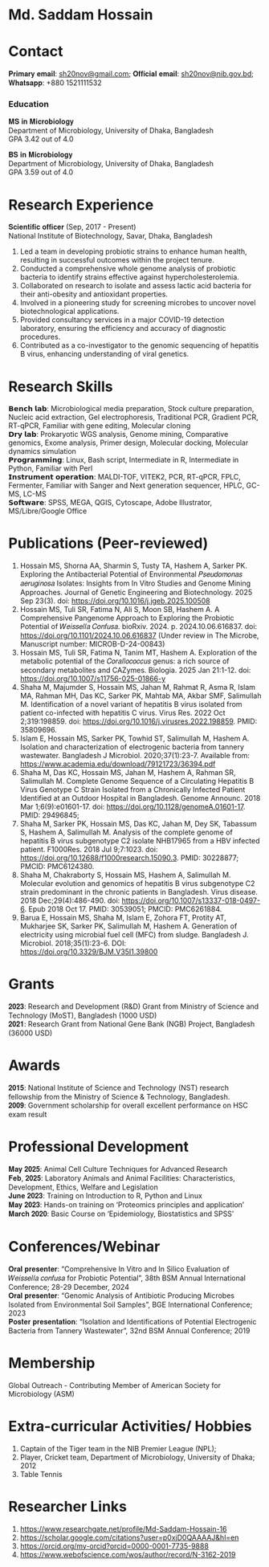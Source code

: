 # Md. Saddam Hossain
# Contact
𝐏𝐫𝐢𝐦𝐚𝐫𝐲 𝐞𝐦𝐚𝐢𝐥: sh20nov@gmail.com; 𝐎𝐟𝐟𝐢𝐜𝐢𝐚𝐥 𝐞𝐦𝐚𝐢𝐥: sh20nov@nib.gov.bd; 𝐖𝐡𝐚𝐭𝐬𝐚𝐩𝐩: +880 1521111532
### Education
𝐌𝐒 𝐢𝐧 𝐌𝐢𝐜𝐫𝐨𝐛𝐢𝐨𝐥𝐨𝐠𝐲                                                              
Department of Microbiology,
University of Dhaka, Bangladesh  
GPA 3.42 out of 4.0

𝐁𝐒 𝐢𝐧 𝐌𝐢𝐜𝐫𝐨𝐛𝐢𝐨𝐥𝐨𝐠𝐲                                                             
Department of Microbiology,
University of Dhaka, Bangladesh  
GPA 3.59 out of 4.0
# Research Experience
𝐒𝐜𝐢𝐞𝐧𝐭𝐢𝐟𝐢𝐜 𝐨𝐟𝐟𝐢𝐜𝐞𝐫 (Sep, 2017 - Present)                                             
National Institute of Biotechnology, Savar, Dhaka, Bangladesh  
  1. Led a team in developing probiotic strains to enhance human health, resulting in successful outcomes within the project tenure.                        
  2. Conducted a comprehensive whole genome analysis of probiotic bacteria to identify strains effective against hypercholesterolemia.                    
  3. Collaborated on research to isolate and assess lactic acid bacteria for their anti-obesity and antioxidant properties.              
  4. Involved in a pioneering study for screening microbes to uncover novel biotechnological applications.                  
  5. Provided consultancy services in a major COVID-19 detection laboratory, ensuring the efficiency and accuracy of diagnostic procedures.            
  6. Contributed as a co-investigator to the genomic sequencing of hepatitis B virus, enhancing understanding of viral genetics.

# Research Skills
𝗕𝗲𝗻𝗰𝗵 𝗹𝗮𝗯: Microbiological media preparation, Stock culture preparation, Nucleic acid extraction, Gel electrophoresis, Traditional PCR, Gradient PCR, RT-qPCR, Familiar with gene editing, Molecular cloning  
𝗗𝗿𝘆 𝗹𝗮𝗯: Prokaryotic WGS analysis, Genome mining, Comparative genomics, Exome analysis, Primer design, Molecular docking, Molecular dynamics simulation  
𝗣𝗿𝗼𝗴𝗿𝗮𝗺𝗺𝗶𝗻𝗴: Linux, Bash script, Intermediate in R, Intermediate in Python, Familiar with Perl  
𝗜𝗻𝘀𝘁𝗿𝘂𝗺𝗲𝗻𝘁 𝗼𝗽𝗲𝗿𝗮𝘁𝗶𝗼𝗻: MALDI-TOF, VITEK2, PCR, RT-qPCR, FPLC, Fermenter, Familiar with Sanger and Next generation sequencer, HPLC, GC-MS, LC-MS  
𝗦𝗼𝗳𝘁𝘄𝗮𝗿𝗲: SPSS, MEGA, QGIS, Cytoscape, Adobe Illustrator, MS/Libre/Google Office

# Publications (Peer-reviewed)
1. Hossain MS, Shorna AA, Sharmin S, Tusty TA, Hashem A, Sarker PK. Exploring the Antibacterial Potential of Environmental 𝑃𝑠𝑒𝑢𝑑𝑜𝑚𝑜𝑛𝑎𝑠 𝑎𝑒𝑟𝑢𝑔𝑖𝑛𝑜𝑠𝑎 Isolates: Insights from In Vitro Studies and Genome Mining Approaches. Journal of Genetic Engineering and Biotechnology. 2025 Sep 23(3). doi: https://doi.org/10.1016/j.jgeb.2025.100508  
2. Hossain MS, Tuli SR, Fatima N, Ali S, Moon SB, Hashem A. A Comprehensive Pangenome Approach to Exploring the Probiotic Potential of 𝑊𝑒𝑖𝑠𝑠𝑒𝑙𝑙𝑎 𝐶𝑜𝑛𝑓𝑢𝑠𝑎. bioRxiv. 2024. p. 2024.10.06.616837. doi: https://doi.org/10.1101/2024.10.06.616837 (Under review in The Microbe, Manuscript number: MICROB-D-24-00843)  
3. Hossain MS, Tuli SR, Fatima N, Tanim MT, Hashem A. Exploration of the metabolic potential of the 𝐶𝑜𝑟𝑎𝑙𝑙𝑜𝑐𝑜𝑐𝑐𝑢𝑠 genus: a rich source of secondary metabolites and CAZymes. Biologia. 2025 Jan 21:1-12. doi: https://doi.org/10.1007/s11756-025-01866-y  
4. Shaha M, Majumder S, Hossain MS, Jahan M, Rahmat R, Asma R, Islam MA, Rahman MH, Das KC, Sarker PK, Mahtab MA, Akbar SMF, Salimullah M. Identification of a novel variant of hepatitis B virus isolated from patient co-infected with hepatitis C virus. Virus Res. 2022 Oct 2;319:198859. doi: https://doi.org/10.1016/j.virusres.2022.198859. PMID: 35809696.  
5. Islam E, Hossain MS, Sarker PK, Towhid ST, Salimullah M, Hashem A. Isolation and characterization of electrogenic bacteria from tannery wastewater. Bangladesh J Microbiol. 2020;37(1):23-7. Available from: https://www.academia.edu/download/79121723/36394.pdf  
6. Shaha M, Das KC, Hossain MS, Jahan M, Hashem A, Rahman SR, Salimullah M. Complete Genome Sequence of a Circulating Hepatitis B Virus Genotype C Strain Isolated from a Chronically Infected Patient Identified at an Outdoor Hospital in Bangladesh. Genome Announc. 2018 Mar 1;6(9):e01601-17. doi: https://doi.org/10.1128/genomeA.01601-17. PMID: 29496845;   
7. Shaha M, Sarker PK, Hossain MS, Das KC, Jahan M, Dey SK, Tabassum S, Hashem A, Salimullah M. Analysis of the complete genome of hepatitis B virus subgenotype C2 isolate NHB17965 from a HBV infected patient. F1000Res. 2018 Jul 9;7:1023. doi: https://doi.org/10.12688/f1000research.15090.3. PMID: 30228877; PMCID: PMC6124380.  
8. Shaha M, Chakraborty S, Hossain MS, Hashem A, Salimullah M. Molecular evolution and genomics of hepatitis B virus subgenotype C2 strain predominant in the chronic patients in Bangladesh. Virus disease. 2018 Dec;29(4):486-490. doi: https://doi.org/10.1007/s13337-018-0497-6. Epub 2018 Oct 17. PMID: 30539051; PMCID: PMC6261884.  
9. Barua E, Hossain MS, Shaha M, Islam E, Zohora FT, Protity AT, Mukharjee SK, Sarker PK, Salimullah M, Hashem A. Generation of electricity using microbial fuel cell (MFC) from sludge. Bangladesh J. Microbiol. 2018;35(1):23-6. DOI: https://doi.org/10.3329/BJM.V35I1.39800

# Grants
𝟐𝟎𝟐𝟑: Research and Development (R&D) Grant from Ministry of Science and Technology (MoST), Bangladesh (1000 USD)  
𝟐𝟎𝟐𝟏: Research Grant from National Gene Bank (NGB) Project, Bangladesh (36000 USD)

# Awards
𝟐𝟎𝟏𝟓: National Institute of Science and Technology (NST) research fellowship from the Ministry of Science & Technology, Bangladesh.  
𝟐𝟎𝟎𝟗: Government scholarship for overall excellent performance on HSC exam result  

# Professional Development
𝐌𝐚𝐲 𝟐𝟎𝟐𝟓: Animal Cell Culture Techniques for Advanced Research  
𝐅𝐞𝐛, 𝟐𝟎𝟐𝟓: Laboratory Animals and Animal Facilities: Characteristics, Development, Ethics, Welfare and Legislation  
𝐉𝐮𝐧𝐞 𝟐𝟎𝟐𝟑: Training on Introduction to R, Python and Linux  
𝐌𝐚𝐲 𝟐𝟎𝟐𝟑: Hands-on training on ‘Proteomics principles and application’  
𝐌𝐚𝐫𝐜𝐡 𝟐𝟎𝟐𝟎: Basic Course on ‘Epidemiology, Biostatistics and SPSS’  

# Conferences/Webinar
𝐎𝐫𝐚𝐥 𝐩𝐫𝐞𝐬𝐞𝐧𝐭𝐞𝐫: “Comprehensive In Vitro and In Silico Evaluation of 𝑊𝑒𝑖𝑠𝑠𝑒𝑙𝑙𝑎 𝑐𝑜𝑛𝑓𝑢𝑠𝑎 for Probiotic Potential”, 38th BSM Annual International Conference; 28-29 December, 2024  
𝐎𝐫𝐚𝐥 𝐩𝐫𝐞𝐬𝐞𝐧𝐭𝐞𝐫: “Genomic Analysis of Antibiotic Producing Microbes Isolated from Environmental Soil Samples”, BGE International Conference; 2023  
𝐏𝐨𝐬𝐭𝐞𝐫 𝐩𝐫𝐞𝐬𝐞𝐧𝐭𝐚𝐭𝐢𝐨𝐧: “Isolation and Identifications of Potential Electrogenic Bacteria from Tannery Wastewater”, 32nd BSM Annual Conference; 2019  

# Membership
Global Outreach - Contributing Member of American Society for Microbiology (ASM)

# Extra-curricular Activities/ Hobbies
1. Captain of the Tiger team in the NIB Premier League (NPL);  
2. Player, Cricket team, Department of Microbiology, University of Dhaka; 2012
3. Table Tennis

# Researcher Links
1. https://www.researchgate.net/profile/Md-Saddam-Hossain-16
2. https://scholar.google.com/citations?user=p0xjD0QAAAAJ&hl=en
3. https://orcid.org/my-orcid?orcid=0000-0001-7735-9888
4. https://www.webofscience.com/wos/author/record/N-3162-2019
